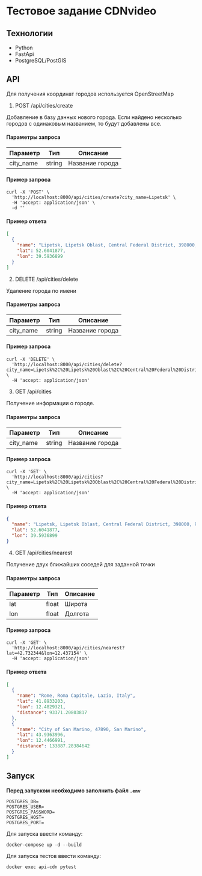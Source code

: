 # Тестовое задание CDNvideo

## Технологии
 - Python
 - FastApi
 - PostgreSQL/PostGIS

## API
Для получения координат городов используется OpenStreetMap

1. POST /api/cities/create

Добавление в базу данных нового города. Если найдено несколько городов с одинаковым названием, то будут добавлены все.

#### Параметры запроса
|Параметр|Тип|Описание|
|--------|---|--------|
|city_name|string|Название города|


#### Пример запроса
```
curl -X 'POST' \
  'http://localhost:8000/api/cities/create?city_name=Lipetsk' \
  -H 'accept: application/json' \
  -d ''
```

#### Пример ответа
```json
[
  {
    "name": "Lipetsk, Lipetsk Oblast, Central Federal District, 398000, Russia",
    "lat": 52.6041877,
    "lon": 39.5936899
  }
]
```

2. DELETE /api/cities/delete

Удаление города по имени

#### Параметры запроса
|Параметр|Тип|Описание|
|--------|---|--------|
|city_name|string|Название города|


#### Пример запроса
```
curl -X 'DELETE' \
  'http://localhost:8000/api/cities/delete?city_name=Lipetsk%2C%20Lipetsk%20Oblast%2C%20Central%20Federal%20District%2C%20398000%2C%20Russia' \
  -H 'accept: application/json'
```

3. GET /api/cities

Получение информации о городе.

#### Параметры запроса
|Параметр|Тип|Описание|
|--------|---|--------|
|city_name|string|Название города|


#### Пример запроса
```
curl -X 'GET' \
  'http://localhost:8000/api/cities?city_name=Lipetsk%2C%20Lipetsk%20Oblast%2C%20Central%20Federal%20District%2C%20398000%2C%20Russia' \
  -H 'accept: application/json'
```

#### Пример ответа
```json
{
  "name": "Lipetsk, Lipetsk Oblast, Central Federal District, 398000, Russia",
  "lat": 52.6041877,
  "lon": 39.5936899
}
```

4. GET /api/cities/nearest

Получение двух ближайших соседей для заданной точки

#### Параметры запроса
|Параметр|Тип|Описание|
|--------|---|--------|
|lat|float|Широта|
|lon|float|Долгота|


#### Пример запроса
```
curl -X 'GET' \
  'http://localhost:8000/api/cities/nearest?lat=42.732344&lon=12.437154' \
  -H 'accept: application/json'
```

#### Пример ответа
```json
[
  {
    "name": "Rome, Roma Capitale, Lazio, Italy",
    "lat": 41.8933203,
    "lon": 12.4829321,
    "distance": 93371.20803817
  },
  {
    "name": "City of San Marino, 47890, San Marino",
    "lat": 43.9363996,
    "lon": 12.4466991,
    "distance": 133887.28384642
  }
]
```

## Запуск
**Перед запуском необходимо заполнить файл ```.env```**
```text
POSTGRES_DB=
POSTGRES_USER=
POSTGRES_PASSWORD=
POSTGRES_HOST=
POSTGRES_PORT=
```

Для запуска ввести команду:
```shell
docker-compose up -d --build
```

Для запуска тестов ввести команду:
```shell
docker exec api-cdn pytest
```
